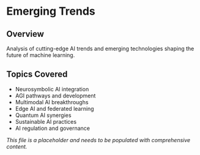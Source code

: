 # Emerging Trends

## Overview
Analysis of cutting-edge AI trends and emerging technologies shaping the future of machine learning.

## Topics Covered
- Neurosymbolic AI integration
- AGI pathways and development
- Multimodal AI breakthroughs
- Edge AI and federated learning
- Quantum AI synergies
- Sustainable AI practices
- AI regulation and governance

*This file is a placeholder and needs to be populated with comprehensive content.* 